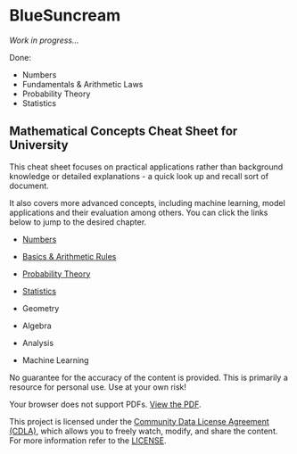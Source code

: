 # BlueSuncream


*Work in progress...*

Done: 

* Numbers
* Fundamentals \& Arithmetic Laws
* Probability Theory
* Statistics

## Mathematical Concepts Cheat Sheet for University

This cheat sheet focuses on practical applications rather than background knowledge or detailed explanations - a quick look up and recall sort of document. 

It also covers more advanced concepts, including machine learning, model applications and their evaluation among others. You can click the links below to jump to the desired chapter. 

- [Numbers](./english_document/Template.pdf#chapter:Numbers)
- [Basics & Arithmetic Rules](./english_document/Template.pdf#FundamentalArithmeticLaws)
- [Probability Theory](./english_document/Template.pdf#chapter:Probability)
- [Statistics](./english_document/Template.pdf#chapter:Statistics)
- Geometry
- Algebra
  
- Analysis
-  Machine Learning


No guarantee for the accuracy of the content is provided. This is primarily a resource for personal use. Use at your own risk!

<object data="./english_document/Template.pdf" 
type="application/pdf" width="600" height="400">
  <p>Your browser does not support PDFs. <a href="./english_document/Template.pdf" >View the PDF</a>.</p>
</object> 


This project is licensed under the [Community Data License Agreement (CDLA)](https://cdla.dev/), which allows you to freely watch, modify, and share the content. For more information refer to the [LICENSE](./LICENSE).
